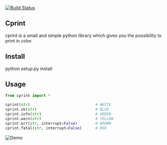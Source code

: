 [![Build Status](https://travis-ci.org/EVasseure/cprint.svg?branch=master)](https://travis-ci.org/EVasseure/cprint)

## Cprint

cprint is a small and simple python library which gives you the possibility to print in color.  

## Install

python setup.py install  

## Usage

```python
from cprint import *

cprint(str) 							# WHITE
cprint.ok(str)							# BLUE
cprint.info(str)						# GREEN
cprint.warn(str)						# YELLOW
cprint.err(str, interrupt=False)		# BROWN
cprint.fatal(str, interrupt=False)		# RED
```

![Demo](/img/screen.png)